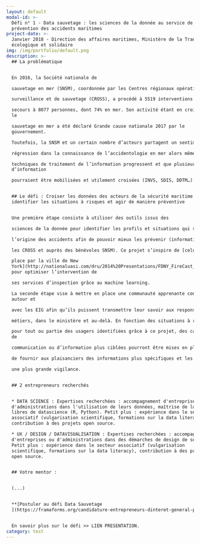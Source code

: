 ```yaml
---
layout: default
modal-id: >-
  Défi n° 1 - Data sauvetage : les sciences de la donnée au service de la
  prévention des accidents maritimes
project-date: >-
  Janvier 2018 - Direction des affaires maritimes, Ministère de la Transition
  écologique et solidaire
img: /img/portfolio/default.png
description: >-
  ## La problématique


  En 2016, la Société nationale de

  sauvetage en mer (SNSM), coordonnée par les Centres régionaux opérationnels de

  surveillance et de sauvetage (CROSS), a procédé à 5519 interventions et porté

  secours à 8077 personnes, dont 74% en mer. Son activité étant en croissance,
  le

  sauvetage en mer a été déclaré Grande cause nationale 2017 par le
  gouvernement.

  Toutefois, la SNSM et un certain nombre d’acteurs partagent un sentiment de

  régression dans la connaissance de l’accidentologie en mer alors même que les

  techniques de traitement de l’information progressent et que plusieurs sources
  d’information

  pourraient être mobilisées et utilement croisées (INVS, SDIS, DDTM…).


  ## Le défi : Croiser les données des acteurs de la sécurité maritime pour
  identifier les situations à risques et agir de manière préventive


  Une première étape consiste à utiliser des outils issus des

  sciences de la donnée pour identifier les profils et situations qui sont à

  l’origine des accidents afin de pouvoir mieux les prévenir (informations dans

  les CROSS et auprès des bénévoles SNSM). Ce projet s’inspire de [celui mis en

  place par la ville de New
  York](http://nationaluasi.com/dru/2014%20Presentations/FDNY_FireCast_UASI_2014-5-22.pdf)
  pour optimiser l’intervention de

  ses services d’inspection grâce au machine learning.

  La seconde étape vise à mettre en place une communauté apprenante construite
  autour et

  avec les EIG afin qu’ils puissent transmettre leur savoir aux responsables

  métiers, dans le ministère et au-delà. En fonction des situations à risques

  pour tout ou partie des usagers identifiées grâce à ce projet, des campagnes
  de

  communication ou d’information plus ciblées pourront être mises en place afin

  de fournir aux plaisanciers des informations plus spécifiques et les inciter à

  une plus grande vigilance.


  ## 2 entrepreneurs recherchés


  * DATA SCIENCE : Expertises recherchées : accompagnement d'entreprises ou
  d'administrations dans l'utilisation de leurs données, maîtrise de logiciels
  libres de datascience (R, Python). Petit plus : expérience dans le secteur
  associatif (vulgarisation scientifique, formations sur la data literacy),
  contribution à des projets open source.

  * UX / DESIGN / DATAVISUALISATION : Expertises recherchées : accompagnement
  d'entreprises ou d'administrations dans des démarches de design de service.
  Petit plus : expérience dans le secteur associatif (vulgarisation
  scientifique, formations sur la data literacy), contribution à des projects
  open source.


  ## Votre mentor :


  (...)


  **[Postuler au défi Data Sauvetage
  ](https://framaforms.org/candidature-entrepreneurs-dinteret-general-promo-2-1501592391)**


  En savoir plus sur le défi >> LIEN PRESENTATION.
category: test
---
```








